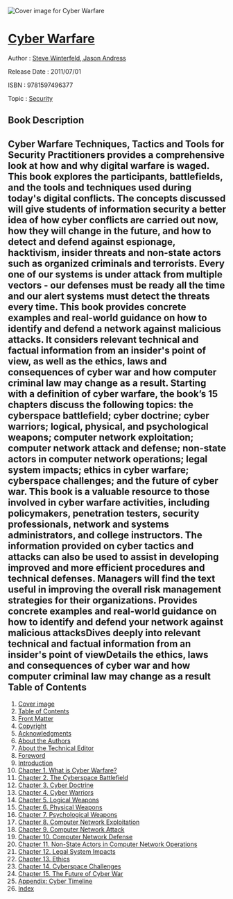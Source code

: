![Cover image for Cyber Warfare](https://imgdetail.ebookreading.net/cover/cover/security/EB9781597496377.jpg)

[Cyber Warfare](https://ebookreading.net/view/book/Cyber+Warfare-EB9781597496377_1.html "Cyber Warfare")
====================================================================================================================

Author : [Steve Winterfeld](https://ebookreading.net/search/author/Steve+Winterfeld),[ Jason Andress](https://ebookreading.net/search/author/+Jason+Andress)

Release Date : 2011/07/01

ISBN : 9781597496377

Topic : [Security](https://ebookreading.net/search/category/security)

Book Description
-----------------

Cyber Warfare Techniques, Tactics and Tools for Security Practitioners provides a comprehensive look at how and why digital warfare is waged. This book explores the participants, battlefields, and the tools and techniques used during today's digital conflicts. The concepts discussed will give students of information security a better idea of how cyber conflicts are carried out now, how they will change in the future, and how to detect and defend against espionage, hacktivism, insider threats and non-state actors such as organized criminals and terrorists.
Every one of our systems is under attack from multiple vectors - our defenses must be ready all the time and our alert systems must detect the threats every time. This book provides concrete examples and real-world guidance on how to identify and defend a network against malicious attacks. It considers relevant technical and factual information from an insider's point of view, as well as the ethics, laws and consequences of cyber war and how computer criminal law may change as a result. Starting with a definition of cyber warfare, the book’s 15 chapters discuss the following topics: the cyberspace battlefield; cyber doctrine; cyber warriors; logical, physical, and psychological weapons; computer network exploitation; computer network attack and defense; non-state actors in computer network operations; legal system impacts; ethics in cyber warfare; cyberspace challenges; and the future of cyber war.
This book is a valuable resource to those involved in cyber warfare activities, including policymakers, penetration testers, security professionals, network and systems administrators, and college instructors. The information provided on cyber tactics and attacks can also be used to assist in developing improved and more efficient procedures and technical defenses. Managers will find the text useful in improving the overall risk management strategies for their organizations.
Provides concrete examples and real-world guidance on how to identify and defend your network against malicious attacksDives deeply into relevant technical and factual information from an insider's point of viewDetails the ethics, laws and consequences of cyber war and how computer criminal law may change as a result              
Table of Contents
-----------------

1. [Cover image](https://ebookreading.net/view/book/Cyber+Warfare-EB9781597496377_1.html#cover-image)
1. [Table of Contents](https://ebookreading.net/view/book/Cyber+Warfare-EB9781597496377_2.html#tocLink)
1. [Front Matter](https://ebookreading.net/view/book/Cyber+Warfare-EB9781597496377_3.html#B978-1-59749-637-7.)
1. [Copyright](https://ebookreading.net/view/book/Cyber+Warfare-EB9781597496377_4.html#B978-1-59749-637-7.)
1. [Acknowledgments](https://ebookreading.net/view/book/Cyber+Warfare-EB9781597496377_5.html#B978-1-59749-637-7.)
1. [About the Authors](https://ebookreading.net/view/book/Cyber+Warfare-EB9781597496377_6.html#B978-1-59749-637-7.)
1. [About the Technical Editor](https://ebookreading.net/view/book/Cyber+Warfare-EB9781597496377_7.html#B978-1-59749-637-7.)
1. [Foreword](https://ebookreading.net/view/book/Cyber+Warfare-EB9781597496377_8.html#B978-1-59749-637-7.)
1. [Introduction](https://ebookreading.net/view/book/Cyber+Warfare-EB9781597496377_9.html#B978-1-59749-637-7.)
1. [Chapter 1. What is Cyber Warfare?](https://ebookreading.net/view/book/Cyber+Warfare-EB9781597496377_10.html#B978-1-59749-637-7.)
1. [Chapter 2. The Cyberspace Battlefield](https://ebookreading.net/view/book/Cyber+Warfare-EB9781597496377_11.html#B978-1-59749-637-7.)
1. [Chapter 3. Cyber Doctrine](https://ebookreading.net/view/book/Cyber+Warfare-EB9781597496377_12.html#B978-1-59749-637-7.)
1. [Chapter 4. Cyber Warriors](https://ebookreading.net/view/book/Cyber+Warfare-EB9781597496377_13.html#B978-1-59749-637-7.)
1. [Chapter 5. Logical Weapons](https://ebookreading.net/view/book/Cyber+Warfare-EB9781597496377_14.html#B978-1-59749-637-7.)
1. [Chapter 6. Physical Weapons](https://ebookreading.net/view/book/Cyber+Warfare-EB9781597496377_15.html#B978-1-59749-637-7.)
1. [Chapter 7. Psychological Weapons](https://ebookreading.net/view/book/Cyber+Warfare-EB9781597496377_16.html#B978-1-59749-637-7.)
1. [Chapter 8. Computer Network Exploitation](https://ebookreading.net/view/book/Cyber+Warfare-EB9781597496377_17.html#B978-1-59749-637-7.)
1. [Chapter 9. Computer Network Attack](https://ebookreading.net/view/book/Cyber+Warfare-EB9781597496377_18.html#B978-1-59749-637-7.)
1. [Chapter 10. Computer Network Defense](https://ebookreading.net/view/book/Cyber+Warfare-EB9781597496377_19.html#B978-1-59749-637-7.)
1. [Chapter 11. Non-State Actors in Computer Network Operations](https://ebookreading.net/view/book/Cyber+Warfare-EB9781597496377_20.html#B978-1-59749-637-7.)
1. [Chapter 12. Legal System Impacts](https://ebookreading.net/view/book/Cyber+Warfare-EB9781597496377_21.html#B978-1-59749-637-7.)
1. [Chapter 13. Ethics](https://ebookreading.net/view/book/Cyber+Warfare-EB9781597496377_22.html#B978-1-59749-637-7.)
1. [Chapter 14. Cyberspace Challenges](https://ebookreading.net/view/book/Cyber+Warfare-EB9781597496377_23.html#B978-1-59749-637-7.)
1. [Chapter 15. The Future of Cyber War](https://ebookreading.net/view/book/Cyber+Warfare-EB9781597496377_24.html#B978-1-59749-637-7.)
1. [Appendix: Cyber Timeline](https://ebookreading.net/view/book/Cyber+Warfare-EB9781597496377_25.html#B978-1-59749-637-7.)
1. [Index](https://ebookreading.net/view/book/Cyber+Warfare-EB9781597496377_26.html#B978-1-59749-637-7.)
